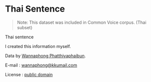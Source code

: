 # Thai Sentence

> Note: This dataset was included in Common Voice corpus. (Thai subset)

Thai sentence

I created this information myself.

Data by [Wannaphong Phatthiyaphaibun](https://www.facebook.com/tontanwannaphong).

E-mail : wannaphong@kkumail.com

License : [public domain ](https://en.wikipedia.org/wiki/Public_domain)
